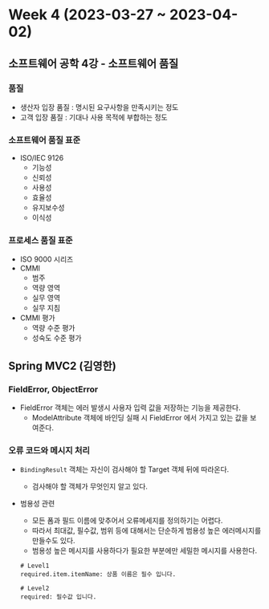 # Week 4 (2023-03-27 ~ 2023-04-02)
## 소프트웨어 공학 4강 - 소프트웨어 품질
### 품질
- 생산자 입장 품질 : 명시된 요구사항을 만족시키는 정도
- 고객 입장 품질 : 기대나 사용 목적에 부합하는 정도

### 소프트웨어 품질 표준
- ISO/IEC 9126
    - 기능성
    - 신뢰성
    - 사용성
    - 효율성
    - 유지보수성
    - 이식성

### 프로세스 품질 표준
- ISO 9000 시리즈
- CMMI 
    - 범주
    - 역량 영역
    - 실무 영역
    - 실무 지침
- CMMI 평가
    - 역량 수준 평가
    - 성숙도 수준 평가


## Spring MVC2 (김영한)
### FieldError, ObjectError
- FieldError 객체는 에러 발생시 사용자 입력 값을 저장하는 기능을 제공한다.
    - ModelAttribute 객체에 바인딩 실패 시 FieldError 에서 가지고 있는 값을 보여준다.

### 오류 코드와 메시지 처리
- `BindingResult` 객체는 자신이 검사해야 할 Target 객체 뒤에 따라온다.
    - 검사해야 할 객체가 무엇인지 알고 있다.

- 범용성 관련
    - 모든 폼과 필드 이름에 맞추어서 오류메세지를 정의하기는 어렵다.
    - 따라서 최대값, 필수값, 범위 등에 대해서는 단순하게 범용성 높은 에러메시지를 만들수도 있다.
    - 범용성 높은 메시지를 사용하다가 필요한 부분에만 세밀한 메시지를 사용한다.
    ```properties
    # Level1
    required.item.itemName: 상품 이름은 필수 입니다.

    # Level2
    required: 필수값 입니다.
    ```